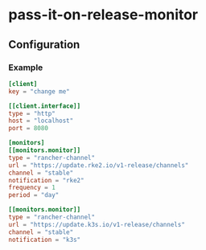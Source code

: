 # pass-it-on-release-monitor


## Configuration

### Example
```toml
[client]
key = "change me"

[[client.interface]]
type = "http"
host = "localhost"
port = 8080

[monitors]
[[monitors.monitor]]
type = "rancher-channel"
url = "https://update.rke2.io/v1-release/channels"
channel = "stable"
notification = "rke2"
frequency = 1
period = "day"

[[monitors.monitor]]
type = "rancher-channel"
url = "https://update.k3s.io/v1-release/channels"
channel = "stable"
notification = "k3s"


```
